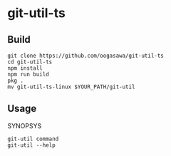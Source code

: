 # git-util-ts


## Build

```
git clone https://github.com/oogasawa/git-util-ts
cd git-util-ts
npm install
npm run build
pkg .
mv git-util-ts-linux $YOUR_PATH/git-util
```

## Usage

SYNOPSYS

```
git-util command
git-util --help
```


